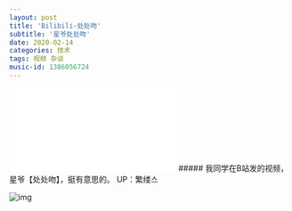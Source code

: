 ```yaml
---
layout: post
title: 'Bilibili-处处吻'
subtitle: '星爷处处吻'
date: 2020-02-14
categories: 技术
tags: 视频 杂谈
music-id: 1386056724
---
```


<iframe src="//player.bilibili.com/player.html?aid=85478796&cid=148580235&page=1" scrolling="no" border="0" frameborder="no" framespacing="0" allowfullscreen="true"> </iframe>
##### 我同学在B站发的视频，星爷【处处吻】，挺有意思的。
UP：繁缕스

![img](https://lz.sinaimg.cn/osj1080/ebeef3aaly3gbwa5cuzscj20zk0k03zx.jpg)